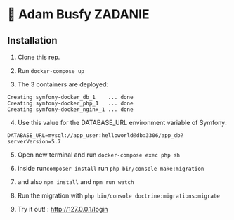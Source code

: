 # 🐳 Adam Busfy ZADANIE

## Installation

1. Clone this rep.

2. Run `docker-compose up`

3. The 3 containers are deployed: 

```
Creating symfony-docker_db_1    ... done
Creating symfony-docker_php_1   ... done
Creating symfony-docker_nginx_1 ... done
```

4. Use this value for the DATABASE_URL environment variable of Symfony:

```
DATABASE_URL=mysql://app_user:helloworld@db:3306/app_db?serverVersion=5.7
```

5. Open new terminal and run `docker-compose exec php sh`  

6. inside run`composer install` run `php bin/console make:migration` 
7. and also `npm install` and `npm run watch`

8. Run the migration with `php bin/console doctrine:migrations:migrate`

9. Try it out! : http://127.0.0.1/login
